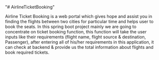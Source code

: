 "# AirlineTicketBooking" 

Airline Ticket Booking is a web portal which gives hope and assist you in finding the flights between two cities for particular time and helps user to book the seats.
In this spring boot project mainly we are going to concentrate on ticket booking function, this function will take the user inputs like their requirements (flight name, flight source & destination, Passenger), after entering all of his/her requirements in this application, it can check at backend & provide us the total information about flights and book required tickets.

